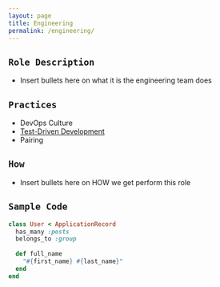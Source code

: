 ```yaml
---
layout: page
title: Engineering
permalink: /engineering/
---
```


## `Role Description`

- Insert bullets here on what it is the engineering team does

## `Practices`
* DevOps Culture
* [Test-Driven Development]("{site.baseurl}/submissions/engineering/TDD.md")
* Pairing

## `How`

- Insert bullets here on HOW we get perform this role

## `Sample Code`

```ruby
class User < ApplicationRecord
  has_many :posts
  belongs_to :group
  
  def full_name
    "#{first_name} #{last_name}"
  end
end
```